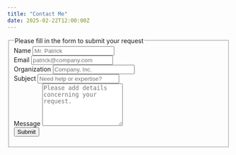 ```yaml
---
title: "Contact Me"
date: 2025-02-22T12:00:00Z
---
```


<div id="reply-message"></div>
<div>
   <fieldset>
      <legend>Please fill in the form to submit your request</legend>
      <form action="https://contact-request-endpoint/" method="post">
         <!-- uncomment this div block when enabling reCaptcha
         <script src="https://www.google.com/recaptcha/api.js"></script>
         -->
         <div class="form-item">
            <label for="name">Name</label>
            <input type="text" name="name" id="name"  placeholder="Mr. Patrick" />
         </div>
         <div class="form-item">
            <label for="email">Email <span class="req"></span></label>
            <input type="text" name="email" id="email"  class="required email" placeholder="patrick@company.com" />
         </div>
         <div class="form-item">
            <label for="organization">Organization</label>
            <input type="text" name="organization" id="organization"  placeholder="Company, Inc." />
         </div>
         <!-- {{ if in .Params.tags "contact" }} -->
         <div class="form-item">
            <label for="subject">Subject</label>
            <input type="text" name="subject" id="subject"  value="" placeholder="Need help or expertise?" />
            <input type="hidden" name="target" id="target"  value="contact" />
            <!-- Leave blank or set the value of this field is set with valid URL. If set, the backend service will use the value as redirect URL once the form submitted. -->
            <input class="form-input" type="hidden" name="requestOrigin" id="requestOrigin"  value="" />
         </div>
         <div class="form-item">
            <label for="message">Message</label>
            <textarea  rows="6" name="message" id="message"  placeholder="Please add details concerning your request."></textarea>
         </div>
         <!-- {{ else }} -->
         <div class="form-item">
            <input type="hidden" name="subject" id="subject"  value="Your Access to Product Demo!" />
            <input type="hidden" name="target" id="target"  value="demo" />
         </div>
         <!-- {{ end }} -->
         <!-- uncomment the below div when enabling reCaptcha
         <div class="g-recaptcha" data-sitekey="{{.Site.Params.reCaptchaPrivateKey}}"></div>
         -->
         <input  class="button"  type="submit" value="Submit">
      </form>
   </fieldset>
</div>
